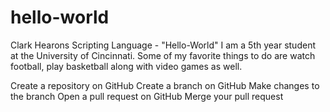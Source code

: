 # hello-world
Clark Hearons Scripting Language - "Hello-World"
I am a 5th year student at the University of Cincinnati.
Some of my favorite things to do are watch football, play basketball along with video games as well.

 Create a repository on GitHub
 Create a branch on GitHub
 Make changes to the branch
 Open a pull request on GitHub
 Merge your pull request
